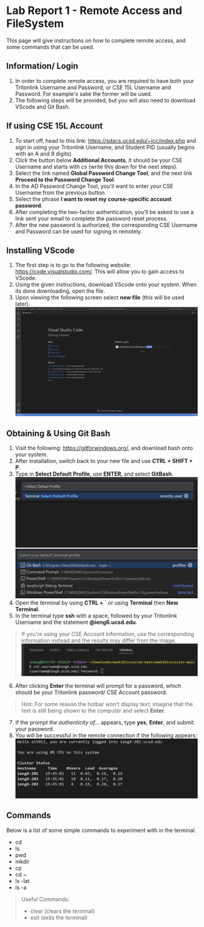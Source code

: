 # Lab Report 1 - Remote Access and FileSystem

This page will give instructions on how to complete remote access, and some commands that can be used.

## Information/ Login
1. In order to complete remote access, you are required to have both your Tritonlink Username and Password, or CSE 15L Username and Password. For example's sake the former will be used.
2. The following steps will be provided, but you will also need to download VScode and Git Bash.

## If using CSE 15L Account
1. To start off, head to this link: https://sdacs.ucsd.edu/~icc/index.php and sign in using your Tritonlink Username, and Student PID (usually begins with an A and 9 digits)
2. Click the button below **Additional Accounts**, it should be your CSE Username and starts with *cs* (write this down for the next steps).
3. Select the link named **Global Password Change Tool**, and the next link **Proceed to the Password Change Tool**.
4. In the AD Password Change Tool, you'll want to enter your CSE Username from the previous button.
5. Select the phrase **I want to reset my course-specific account password**.
6. After completing the two-factor authentication, you'll be asked to use a link sent your email to complete the password reset process.
7. After the new password is authorized, the corresponding CSE Username and Password can be used for signing in remotely.

## Installing VScode
1. The first step is to go to the following website: https://code.visualstudio.com/. This will allow you to gain access to VScode.
2. Using the given instructions, download VScode onto your system. When its done downloading, open the file.
3. Upon viewing the following screen select **new file** (this will be used later).
![Image](vscodescreenshot.png)

## Obtaining & Using Git Bash
1. Visit the following: https://gitforwindows.org/, and download bash onto your system.
2. After installation, switch back to your new file and use **CTRL + SHIFT + P**.
3. Type in **Select Default Profile**, use **ENTER**, and select **GitBash**.
![Image](selectdefaulprofile.png)
![Image](gitbash.png)
4. Open the terminal by using **CTRL + `** or using **Terminal** then **New Terminal**.
5. In the terminal type **ssh** with a space, followed by your Tritonlink Username and the statement **@ieng6.ucsd.edu**.
>If you're using your CSE Account information, use the corresponding information instead and the results may differ from the image.
![Image](terminal.png)
6. After clicking **Enter** the terminal will prompt for a password, which should be your Tritonlink password/ CSE Account password.
>Hint: For some reason the hotbar won't display text; imagine that the text is still being shown to the computer and select **Enter**.
7. If the prompt *the authenticity of...* appears, type **yes**, **Enter**, and submit your password.
8. You will be successful in the remote connection if the following appears:
![Image](result.png)


## Commands
Below is a list of some simple commands to experiment with in the terminal.
- cd
- ls
- pwd
- mkdir
- cp
- cd ~
- ls -lat
- ls -a

>Useful Commands:
>- clear (clears the terminal)
>- exit (exits the terminal)
